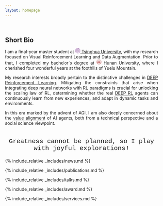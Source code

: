 ```yaml
---
layout: homepage
---
```


<h1 id="about-me"></h1>

<h2 style="margin: 60px 0px 10px;">Short Bio</h2>

<p style="text-align:justify;">
I am a final-year master student at <a href="https://www.tsinghua.edu.cn/en/"><img src="/assets/Logo/THU.png" alt="THU" width="17" height="17"> Tsinghua University</a>, with my research focused on Visual Reinforcement Learning and Data Augmentation. Prior to that, I completed my bachelor's degree at <a href="http://www-en.hnu.edu.cn/"><img src="/assets/Logo/HNU.jpg" alt="THU" width="17" height="17"> Hunan University</a>, where I cherished four wonderful years at the foothills of Yuelu Mountain.
</p>

<p style="text-align:justify;">
My research interests broadly pertain to the distinctive challenges in <a href="">DEEP Reinforcement Learning</a>. Mitigating the constraints that arise when integrating deep neural networks with RL paradigms is crucial for unlocking the scaling law of RL, determining whether the real <a href="">DEEP RL</a> agents can continuously learn from new experiences, and adapt in dynamic tasks and environments.
</p>

<p style="text-align:justify;">
In this era marked by the advent of AGI, I am also deeply concerned about the <a href="">value alignment</a> of AI agents, both from a technical perspective and a social science viewpoint.
</p>

<!-- Motto -->
<p style="text-align:center; font-family:'Courier New', Courier, monospace; font-size:1.5em; margin-top: 40px;">
  Greatness cannot be planned, so I play with joyful explorations!
</p>

{% include_relative _includes/news.md %}

{% include_relative _includes/publications.md %}

{% include_relative _includes/talks.md %}

{% include_relative _includes/award.md %}

{% include_relative _includes/services.md %}
